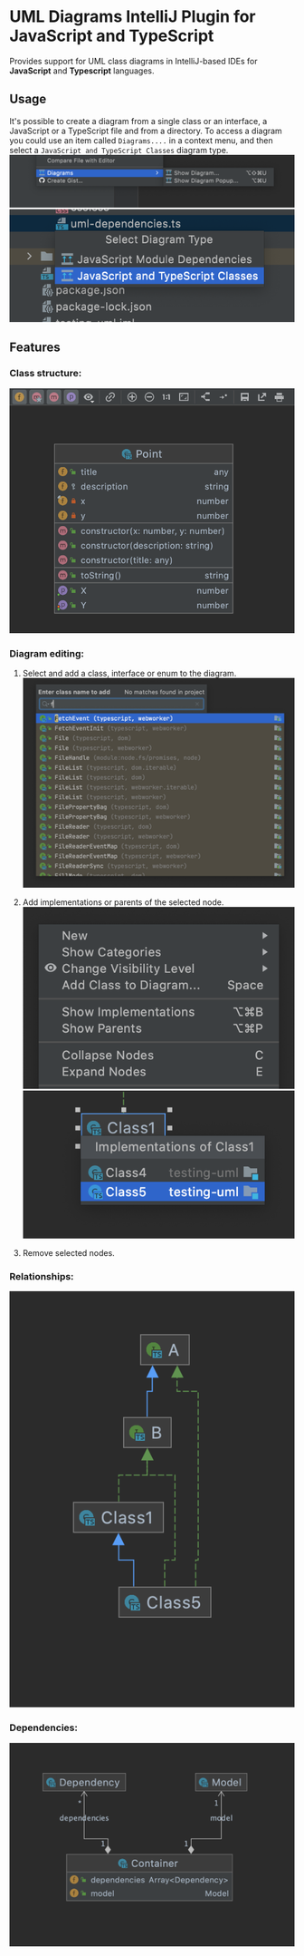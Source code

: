 # UML Diagrams IntelliJ Plugin for JavaScript and TypeScript

Provides support for UML class diagrams in IntelliJ-based IDEs for **JavaScript** and **Typescript** languages.

## Usage

It's possible to create a diagram from a single class or an interface, 
a JavaScript or a TypeScript file and from a directory. To access a diagram you could use an item called `Diagrams....`
in a context menu, and then select a `JavaScript and TypeScript Classes` diagram type. 
![Show diagram](img/show_diagram.png)
![Diagram type](img/diagram_type.png)

## Features

### Class structure:

![Class structure](img/class_structure.png)

### Diagram editing:

1. Select and add a class, interface or enum to the diagram.
![Add class](img/diagram_editing.png)

2. Add implementations or parents of the selected node.
![](img/show_implementations.png)
![](img/show_implementations_2.png)

3. Remove selected nodes.

### Relationships:

![Relationships](img/class_relationships.png)

### Dependencies:

![Dependencies](img/dependencies.png)